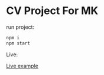 
# CV Project For MK


run project:

```bash
npm i
npm start
```
    
Live:

[Live example](https://ariankoochak.github.io/todoMVC/)